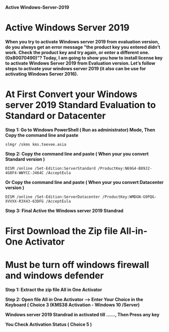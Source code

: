 **Active Windows-Server-2019**
# Active Windows Server 2019

**When you try to activate Windows server 2019 from evaluation version, do you always get an error message “the product key you entered didn’t work. Check the product key and try again, or enter a different one. (0x80070490)”? Today, I am going to show you how to install license key to activate Windows Server 2019 from Evaluation version. Let’s follow steps to activate your windows server 2019 (it also can be use for activating Windows Server 2016).**

# At First Convert your Windows server 2019 Standard Evaluation to Standard or Datacenter


**Step 1: Go to Windows PowerShell ( Run as administrator) Mode, Then Copy the command line and paste**
 
    slmgr /skms kms.teevee.asia

**Step 2: Copy the command line and paste ( When your you convert Standard version )**

    DISM /online /Set-Edition:ServerStandard /ProductKey:N69G4-B89J2-4G8F4-WWYCC-J464C /AcceptEula
    
**Or Copy the command line and paste ( When your you convert Datacenter version )**

    DISM /online /Set-Edition:ServerDatacenter /ProductKey:WMDGN-G9PQG-XVVXX-R3X43-63DFG /AcceptEula
    
    
 
 **Step 3: Final Active the Windows server 2019 Standrad**
 
 # First Download the Zip file All-in-One Activator

# Must be turn off windows firewall and windows defender

**Step 1: Extract the zip file All in One Activator**

**Step 2: Open file All in One Activator --> Enter Your Choice in the Keyboard ( Choice 3 (KMS38 Activation - Windows 10 /Server)**

**Windows server 2019 Standrad in activated till ......, Then Press any key**

**You Check Activation Status ( Choice 5 )**

